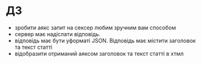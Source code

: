 # ДЗ

- зробити аякс запит на сексер любим зручним вам способом
- сервер має надіслати відповідь.
- відповідь  має бути уформаті JSON.  Відповідь має містити заголовок  та текст статті
- відобразити отриманий  аяксом  заголовок  та  текст статті в  хтмл